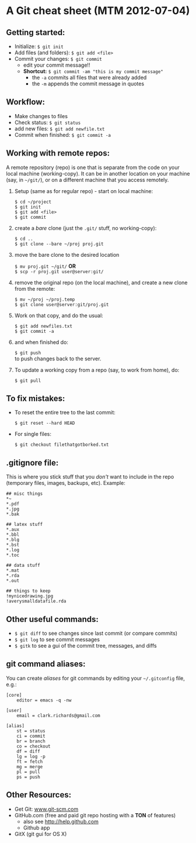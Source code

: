 # A Git cheat sheet (MTM 2012-07-04)

## Getting started:

* Initialize: `$ git init`
* Add files (and folders): `$ git add <file>`
* Commit your changes: `$ git commit`
    * edit your commit message!!
    * **Shortcut:** `$ git commit -am "this is my commit message"`
      * the `-a` commits all files that were already added
      * the `-m` appends the commit message in quotes

## Workflow:

* Make changes to files
* Check status: `$ git status`
* add new files: `$ git add newfile.txt`
* Commit when finished: `$ git commit -a`

## Working with remote repos:

A remote repository (repo) is one that is separate from the code on
your local machine (working-copy). It can be in another location on
your machine (say, in `~/git/`), or on a different machine that you
access remotely.

1. Setup (same as for regular repo) - start on local machine:

    `$ cd ~/project`  
    `$ git init`  
    `$ git add <file>`  
    `$ git commit`  

2. create a *bare* clone (just the `.git/` stuff, no working-copy):

    `$ cd ..`  
    `$ git clone --bare ~/proj proj.git`  
    
3. move the bare clone to the desired location

    `$ mv proj.git ~/git/` **OR**  
    `$ scp -r proj.git user@server:git/`  

4. remove the original repo (on the local machine), and create a new
clone from the remote: 

    `$ mv ~/proj ~/proj.temp`  
    `$ git clone user@server:git/proj.git`  
    
5. Work on that copy, and do the usual:

    `$ git add newfiles.txt`  
    `$ git commit -a`

6. and when finished do:

    `$ git push`  
    to push changes back to the server.

7. To update a working copy from a repo (say, to work from home), do:

    `$ git pull`

## To fix mistakes:

* To reset the entire tree to the last commit:

    `$ git reset --hard HEAD`
    
* For single files:

    `$ git checkout filethatgotborked.txt`

## .gitignore file:

This is where you stick stuff that you *don't* want to include in the
repo (temporary files, images, backups, etc). Example:

    ## misc things
    *~
    *.pdf
    *.jpg
    *.bak
    
    ## latex stuff
    *.aux
    *.bbl
    *.blg
    *.bst
    *.log
    *.toc

    ## data stuff
    *.mat
    *.rda
    *.out
    
    ## things to keep
    !mynicedrawing.jpg
    !averysmalldatafile.rda

## Other useful commands:

* `$ git diff` to see changes since last commit (or compare commits)
* `$ git log` to see commit messages
* `$ gitk` to see a gui of the commit tree, messages, and diffs

## git command aliases:

You can create *aliases* for git commands by editing your `~/.gitconfig`
file, e.g.:

    [core]
        editor = emacs -q -nw

    [user]
        email = clark.richards@gmail.com

    [alias]
        st = status
        ci = commit
        br = branch
        co = checkout
        df = diff
        lg = log -p
        ft = fetch
        mg = merge
        pl = pull
        ps = push

## Other Resources:

* Get Git: www.git-scm.com
* GitHub.com (free and paid git repo hosting with a **TON** of
  features)
    * also see http://help.github.com
	* Github app
* GitX (git gui for OS X)
